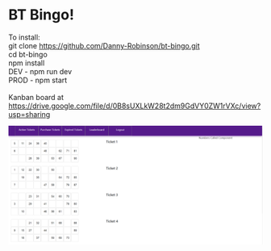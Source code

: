 # BT Bingo!

To install: <br />
git clone https://github.com/Danny-Robinson/bt-bingo.git <br />
cd bt-bingo <br />
npm install <br />
DEV - npm run dev <br />
PROD - npm start <br />
 <br />
Kanban board at https://drive.google.com/file/d/0B8sUXLkW28t2dm9GdVY0ZW1rVXc/view?usp=sharing

![alt text](screenshots/ActiveTickets.PNG "Active Tickets Page")